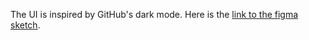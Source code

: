 The UI is inspired by GitHub's dark mode. Here is the [link to the figma sketch](https://www.figma.com/file/4bpQScmyZ8f0EN6RpiZbmi/notes-component?node-id=0%3A1).
